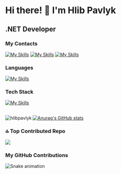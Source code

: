 # Hi there! 👋 I'm Hlib Pavlyk

## .NET Developer

### My Contacts

[![My Skills](https://skillicons.dev/icons?i=gmail)](mailto:pavlikgo78@gmail.com)
[![My Skills](https://skillicons.dev/icons?i=linkedin)](https://www.linkedin.com/in/hlibpavlyk)
[![My Skills](https://skillicons.dev/icons?i=instagram)](https://www.instagram.com/hlib.pavlyk?igsh=MTBiM3ZhdDB2OWFieg%3D%3D&utm_source=qr)
<br>

### Languages
[![My Skills](https://skillicons.dev/icons?i=cs,cpp,c,py,go,js,html,css)](https://skillicons.dev)
<br>

### Tech Stack
[![My Skills](https://skillicons.dev/icons?i=dotnet,unity,mysql,sqlite,bootstrap,linux,docker,git,githubactions)](https://skillicons.dev)
<br>
<br>

<p><img align="left" src="https://github-readme-stats.vercel.app/api/top-langs?username=hlibpavlyk&show_icons=true&locale=en&layout=compact&theme=dark" alt="hlibpavlyk" /></p>

[![Anurag's GitHub stats](https://github-readme-stats.vercel.app/api?username=hlibpavlyk&theme=dark)](https://github.com/anuraghazra/github-readme-stats)
<br>

### 🔝 Top Contributed Repo
![](https://github-contributor-stats.vercel.app/api?username=hlibpavlyk&limit=5&theme=dark&combine_all_yearly_contributions=true)

### My GitHub Contributions
![Snake animation](https://github.com/hlibpavlyk/hlibpavlyk/blob/output/github-snake.svg)
